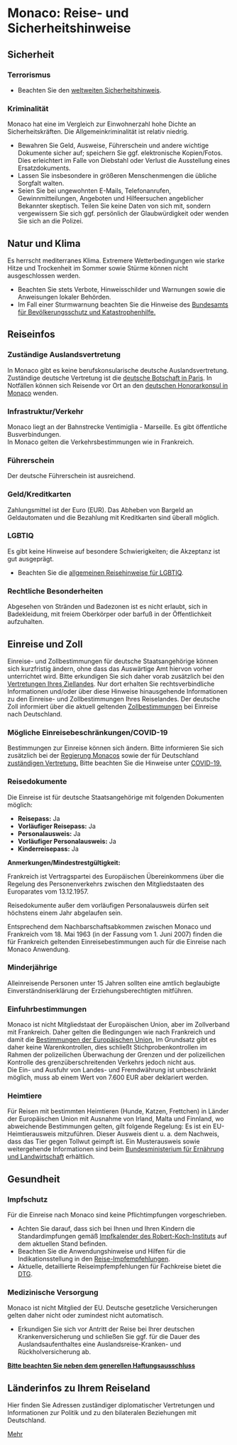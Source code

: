 # Monaco: Reise- und Sicherheitshinweise

## Sicherheit

### Terrorismus

* Beachten Sie den [weltweiten Sicherheitshinweis](https://www.auswaertiges-amt.de/de/ReiseUndSicherheit/weltweiter-sicherheitshinweis/1796970 "Weltweiter Sicherheitshinweis").

### Kriminalität

Monaco hat eine im Vergleich zur Einwohnerzahl hohe Dichte an Sicherheitskräften. Die Allgemeinkriminalität ist relativ niedrig.

* Bewahren Sie Geld, Ausweise, Führerschein und andere wichtige Dokumente sicher auf; speichern Sie ggf. elektronische Kopien/Fotos. Dies erleichtert im Falle von Diebstahl oder Verlust die Ausstellung eines Ersatzdokuments.
* Lassen Sie insbesondere in größeren Menschenmengen die übliche Sorgfalt walten.
* Seien Sie bei ungewohnten E-Mails, Telefonanrufen, Gewinnmitteilungen, Angeboten und Hilfeersuchen angeblicher Bekannter skeptisch. Teilen Sie keine Daten von sich mit, sondern vergewissern Sie sich ggf. persönlich der Glaubwürdigkeit oder wenden Sie sich an die Polizei.

## Natur und Klima

Es herrscht mediterranes Klima. Extremere Wetterbedingungen wie starke Hitze und Trockenheit im Sommer sowie Stürme können nicht ausgeschlossen werden.

* Beachten Sie stets Verbote, Hinweisschilder und Warnungen sowie die Anweisungen lokaler Behörden.
* Im Fall einer Sturmwarnung beachten Sie die Hinweise des [Bundesamts für Bevölkerungsschutz und Katastrophenhilfe.](https://www.bbk.bund.de/DE/Warnung-Vorsorge/Tipps-Notsituationen/Unwetter/unwetter_node.html "Unwetter")

## Reiseinfos

### Zuständige Auslandsvertretung

In Monaco gibt es keine berufskonsularische deutsche Auslandsvertretung. Zuständige deutsche Vertretung ist die [deutsche Botschaft in Paris](https://allemagneenfrance.diplo.de/fr-de/vertretungen/botschaft?openAccordionId=item-209544-0-panel). In Notfällen können sich Reisende vor Ort an den [deutschen Honorarkonsul in Monaco](https://www.auswaertiges-amt.de/de/service/laender/monaco-node/monaco/226856 "Deutsche Vertretungen in Monaco") wenden.

### Infrastruktur/Verkehr

Monaco liegt an der Bahnstrecke Ventimiglia - Marseille. Es gibt öffentliche Busverbindungen.  
In Monaco gelten die Verkehrsbestimmungen wie in Frankreich.

### Führerschein

Der deutsche Führerschein ist ausreichend.

### Geld/Kreditkarten

Zahlungsmittel ist der Euro (EUR). Das Abheben von Bargeld an Geldautomaten und die Bezahlung mit Kreditkarten sind überall möglich.

### LGBTIQ

Es gibt keine Hinweise auf besondere Schwierigkeiten; die Akzeptanz ist gut ausgeprägt.

* Beachten Sie die [allgemeinen Reisehinweise für LGBTIQ](https://www.auswaertiges-amt.de/de/service/fragenkatalog-node/-/2223322 "Gibt es besondere Hinweise für LGBTIQ?").

### Rechtliche Besonderheiten

Abgesehen von Stränden und Badezonen ist es nicht erlaubt, sich in Badekleidung, mit freiem Oberkörper oder barfuß in der Öffentlichkeit aufzuhalten.

## Einreise und Zoll

Einreise- und Zollbestimmungen für deutsche Staatsangehörige können sich kurzfristig ändern, ohne dass das Auswärtige Amt hiervon vorher unterrichtet wird. Bitte erkundigen Sie sich daher vorab zusätzlich bei den [Vertretungen Ihres Ziellandes](https://www.auswaertiges-amt.de/de/ReiseUndSicherheit/vertretungen-anderer-staaten "Vertretungen Ihres Reiselandes in Deutschland"). Nur dort erhalten Sie rechtsverbindliche Informationen und/oder über diese Hinweise hinausgehende Informationen zu den Einreise- und Zollbestimmungen Ihres Reiselandes. Der deutsche Zoll informiert über die aktuell geltenden [Zollbestimmungen](http://www.zoll.de/DE/Privatpersonen/Reisen/reisen_node.html) bei Einreise nach Deutschland.

### Mögliche Einreisebeschränkungen/COVID-19

Bestimmungen zur Einreise können sich ändern. Bitte informieren Sie sich zusätzlich bei der [Regierung Monacos](https://covid19.mc/en/the-sanitary-measures-in-force/) sowie der für Deutschland [zuständigen Vertretung.](https://diplo.de/-/199678) Bitte beachten Sie die Hinweise unter [COVID-19.](https://www.auswaertiges-amt.de/de/ReiseUndSicherheit/reise-gesundheit/reisemedizinische-hinweise/Coronavirus/-/2309820 "COVID-19-Hinweise für Reisende")

### Reisedokumente

Die Einreise ist für deutsche Staatsangehörige mit folgenden Dokumenten möglich:

* **Reisepass:** Ja
* **Vorläufiger Reisepass:** Ja
* **Personalausweis:** Ja
* **Vorläufiger Personalausweis:** Ja
* **Kinderreisepass:** Ja

**Anmerkungen/Mindestrestgültigkeit:** 

Frankreich ist Vertragspartei des Europäischen Übereinkommens über die Regelung des Personenverkehrs zwischen den Mitgliedstaaten des Europarates vom 13.12.1957.

Reisedokumente außer dem vorläufigen Personalausweis dürfen seit höchstens einem Jahr abgelaufen sein.

Entsprechend dem Nachbarschaftsabkommen zwischen Monaco und Frankreich vom 18. Mai 1963 (in der Fassung vom 1. Juni 2007) finden die für Frankreich geltenden Einreisebestimmungen auch für die Einreise nach Monaco Anwendung.

### Minderjährige

Alleinreisende Personen unter 15 Jahren sollten eine amtlich beglaubigte Einverständniserklärung der Erziehungsberechtigten mitführen.

### Einfuhrbestimmungen

Monaco ist nicht Mitgliedstaat der Europäischen Union, aber im Zollverband mit Frankreich. Daher gelten die Bedingungen wie nach Frankreich und damit die [Bestimmungen der Europäischen Union.](https://europa.eu/youreurope/citizens/travel/carry/alcohol-tobacco-cash/index_de.htm) Im Grundsatz gibt es daher keine Warenkontrollen, dies schließt Stichprobenkontrollen im Rahmen der polizeilichen Überwachung der Grenzen und der polizeilichen Kontrolle des grenzüberschreitenden Verkehrs jedoch nicht aus.  
Die Ein- und Ausfuhr von Landes- und Fremdwährung ist unbeschränkt möglich, muss ab einem Wert von 7.600 EUR aber deklariert werden.

### Heimtiere

Für Reisen mit bestimmten Heimtieren (Hunde, Katzen, Frettchen) in Länder der Europäischen Union mit Ausnahme von Irland, Malta und Finnland, wo abweichende Bestimmungen gelten, gilt folgende Regelung: Es ist ein EU-Heimtierausweis mitzuführen. Dieser Ausweis dient u. a. dem Nachweis, dass das Tier gegen Tollwut geimpft ist. Ein Musterausweis sowie weitergehende Informationen sind beim [Bundesministerium für Ernährung und Landwirtschaft](https://www.bmel.de/DE/Tier/HausUndZootiere/Heimtiere/_Texte/Heimtierausweis.html) erhältlich.

## Gesundheit

### Impfschutz

Für die Einreise nach Monaco sind keine Pflichtimpfungen vorgeschrieben.

* Achten Sie darauf, dass sich bei Ihnen und Ihren Kindern die Standardimpfungen gemäß [Impfkalender des Robert-Koch-Instituts](https://www.rki.de/DE/Content/Infekt/Impfen/Impfkalender/Impfkalender_node.html) auf dem aktuellen Stand befinden.
* Beachten Sie die Anwendungshinweise und Hilfen für die Indikationsstellung in den [Reise-Impfempfehlungen](https://www.auswaertiges-amt.de/blob/2279420/9f78874fa053f8a9cb15c505a5b03ef1/reise-impfempfehlungen-aa-data.pdf "Reise-Impfempfehlungen des Auswärtigen Amts").
* Aktuelle, detaillierte Reiseimpfempfehlungen für Fachkreise bietet die [DTG](https://dtg.org/images/Startseite-Download-Box/2024_DTG_Empfehlungen_Reiseimpfungen.pdf "Hinweise und Empfehlungen der DTG zu Reiseimpfungen").

### Medizinische Versorgung

Monaco ist nicht Mitglied der EU. Deutsche gesetzliche Versicherungen gelten daher nicht oder zumindest nicht automatisch.

* Erkundigen Sie sich vor Antritt der Reise bei Ihrer deutschen Krankenversicherung und schließen Sie ggf. für die Dauer des Auslandsaufenthaltes eine Auslandsreise-Kranken- und Rückholversicherung ab.

**[Bitte beachten Sie neben dem generellen Haftungsausschluss](https://www.auswaertiges-amt.de/de/ReiseUndSicherheit/reise-gesundheit/-/2519600 "Bitte beachten Sie neben dem generellen Haftungsausschluss:")**

## Länderinfos zu Ihrem Reiseland

Hier finden Sie Adressen zuständiger diplomatischer Vertretungen und Informationen zur Politik und zu den bilateralen Beziehungen mit Deutschland.

[Mehr](https://www.auswaertiges-amt.de/de/service/laender/monaco-node "Monaco")
